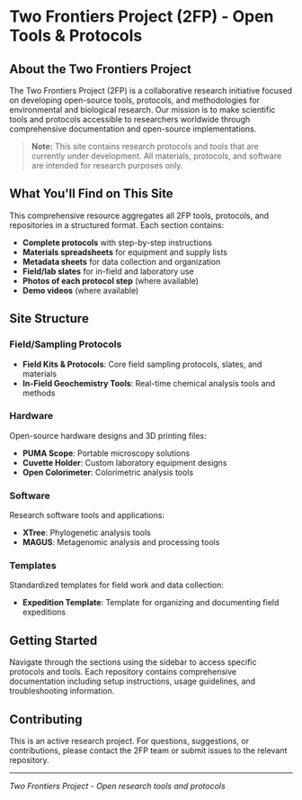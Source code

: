 # Two Frontiers Project (2FP) - Open Tools & Protocols

## About the Two Frontiers Project

The Two Frontiers Project (2FP) is a collaborative research initiative focused on developing open-source tools, protocols, and methodologies for environmental and biological research. Our mission is to make scientific tools and protocols accessible to researchers worldwide through comprehensive documentation and open-source implementations.

> **Note:** This site contains research protocols and tools that are currently under development. All materials, protocols, and software are intended for research purposes only.

## What You'll Find on This Site

This comprehensive resource aggregates all 2FP tools, protocols, and repositories in a structured format. Each section contains:

- **Complete protocols** with step-by-step instructions
- **Materials spreadsheets** for equipment and supply lists  
- **Metadata sheets** for data collection and organization
- **Field/lab slates** for in-field and laboratory use
- **Photos of each protocol step** (where available)
- **Demo videos** (where available)

## Site Structure

### Field/Sampling Protocols
- **Field Kits & Protocols**: Core field sampling protocols, slates, and materials
- **In-Field Geochemistry Tools**: Real-time chemical analysis tools and methods

### Hardware
Open-source hardware designs and 3D printing files:
- **PUMA Scope**: Portable microscopy solutions
- **Cuvette Holder**: Custom laboratory equipment designs
- **Open Colorimeter**: Colorimetric analysis tools

### Software
Research software tools and applications:
- **XTree**: Phylogenetic analysis tools
- **MAGUS**: Metagenomic analysis and processing tools

### Templates
Standardized templates for field work and data collection:
- **Expedition Template**: Template for organizing and documenting field expeditions

## Getting Started

Navigate through the sections using the sidebar to access specific protocols and tools. Each repository contains comprehensive documentation including setup instructions, usage guidelines, and troubleshooting information.

## Contributing

This is an active research project. For questions, suggestions, or contributions, please contact the 2FP team or submit issues to the relevant repository.

---

*Two Frontiers Project - Open research tools and protocols*
